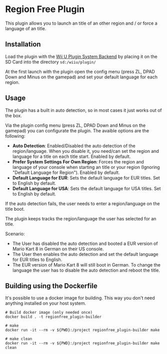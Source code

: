 # Region Free Plugin

This plugin allows you to launch an title of an other region and / or force a language of an title.

## Installation

Load the plugin with the [Wii U Plugin System Backend](https://github.com/wiiu-env/WiiUPluginLoaderBackend) by placing it on the SD Card into the 
directory `sd:/wiiu/plugin/`

At the first launch with the plugin open the config menu (press ZL, DPAD Down and Minus on the gamepad) and set your default language for each region.

## Usage

The plugin has a built in auto detection, so in most cases it just works out of the box.

Via the plugin config menu (press ZL, DPAD Down and Minus on the gamepad) you can configurate the plugin. The avaible options are the following:

- **Auto Detection**: Enabled/Disabled the auto detection of the region/language. When you disable it, you need/can set the region and language for a title on each title start. Enabled by default.
- **Prefer System Settings For Own Region**: Forces the region and language of your console when starting an title or your region (Ignoring "Default Language for Region"). Enabled by default.
- **Default Language for EUR**: Sets the default language for EUR titles. Set to English by default.
- **Default Language for USA**: Sets the default language for USA titles. Set to English by default.

If the auto detection fails, the user needs to enter a region/language on the title boot.

The plugin keeps tracks the region/language the user has selected for an title.

Scenario:  
 - The User has disabled the auto detection and booted a EUR version of Mario Kart 8 in German on their US console.
 - The User then enables the auto detection and set the default language for EUR titles to English.
 - The EUR version of Mario Kart 8 will still boot in German. To change the language the user has to disable the auto detection and reboot the title.

## Building using the Dockerfile

It's possible to use a docker image for building. This way you don't need anything installed on your host system.

```
# Build docker image (only needed once)
docker build . -t regionfree_plugin-builder

# make 
docker run -it --rm -v ${PWD}:/project regionfree_plugin-builder make

# make clean
docker run -it --rm -v ${PWD}:/project regionfree_plugin-builder make clean
```
